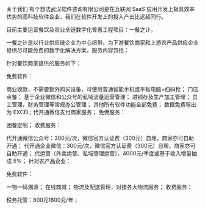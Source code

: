 关于我们
有个想法武汉软件咨询有限公司是在互联网 SaaS 应用开发上极具效率优势的高科技软件企业，我们在软件开发上的投入产出比远超同行。

目前主要运营餐饮及农业全链数字化普惠工程项目：一餐之计。

一餐之计是以行业供应链企业为中心纽带，为下游餐饮商家和上游农产品供应企业提供尽可能免费的数字化解决方案，服务内容包括：

针对餐饮商家提供的服务如下：

免费软件：

商业收款，不需要额外购买设备，可使用普通智能手机或平板电脑+扫码枪；
门店点餐；
基于企业微信和公众号的私域流量运营管理；
进销存及生产加工管理；
员工管理，财务管理等常规办公管理；
其他所有软件功能全部免费；
数据免费导出为 EXCEL;
代开通微信支付商家服务；
免佣服务：

团餐定制；
收费服务：

代开通微信公众号：300元/次，微信官方认证费（300元）自理，商家亦可自助开通；
代开通企业微信：300元/次，微信官方认证费（300元）自理，商家亦可自助开通；
代运营（外卖运营、私域管理运营），4000元/季度或基于收入增量抽成 5%；
针对农产品企业：

免费软件：

一物一码溯源；
在线商城；
物流及配送管理，对接各大物流服务；
收费服务：

税务托管：600元1800元/年；